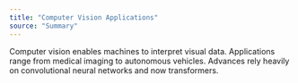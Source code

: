 ```yaml
---
title: "Computer Vision Applications"
source: "Summary"
---
```

Computer vision enables machines to interpret visual data. Applications range from medical imaging to autonomous vehicles. Advances rely heavily on convolutional neural networks and now transformers.

